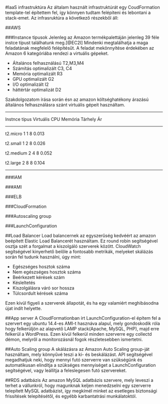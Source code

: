 #IaaS infrastruktúra
Az általam használt infrastruktúrát egy CoudFormation template-tel építettem fel, így könnyen tudtam felépíteni és lebontani a stack-emet.
Az infrasruktúra a következő részekből áll:

##AWS


###Instance tipusok
Jelenleg az Amazon termékpalettáján jelenleg 39 féle instce típust találhatunk meg.[@EC2I] Mindenki megtalálhatja a maga feladatának megfelelő felépítésűt. A feladat mekönnyítése érdekében az Amazon 6 kategóriába rendezi a virtuális gépeket.

* Általános felhasználású T2,M3,M4
* Számítás optimalizált C3, C4
* Memória optimalizált R3
* GPU optimalizált G2
* I/O optimalizált I2
* háttértár optimalizát D2

Szakdolgozatom írása során ésn az amazon költséghatékony árazású általános felhasználásra szánt virtuális gépeit használtam.

-------------- --------------- --------- --------- ------
Instnce típus  Virtuális CPU   Memória   Tárhely   Ár
-------------- --------------- --------- --------- ------ 
t2.micro       1               1         8         0.013

t2.small       1               2         8         0.026

t2.medium      2               4         8         0.052

t2.large       2               8         8         0.104
-------------- --------------- --------- --------- ------ 

###IAM

###AMI

###ELB

###CloudFormation

###Autoscaling group

###LaunchConfiguration

##Load Balancer
Load balancernek az egyszerűség kedvéért az amazon beépített Elastic Load Balancerét használtam. Ez round robin segítségével osztja szét a forgalmat a kiszolgáló szerverek között. 
CloudWatch segítségével kinyerhető belőle a fontosabb metrikák, melyeket skálázás során fel tudunk használni, úgy mint:

* Egészséges hosztok száma
* Nem egészséges hosztok száma
* Beérkezett kérések szám
* Késleltetés
* Kiszolgálásra váró sor hossza
* Túlcsordult kérések száma

Ezen kívül figyeli a szerverek állapotát, és ha egy valamiért meghibásodna újat indít helyette.

##App server
A CloudFormationban írt LaunchConfiguration-el építem fel a szervert egy ubuntu 14.4-es AMI-t hasznáva alapul, mely gondoskodik róla hogy felkerüljön az alapvető LAMP stack(Apache, MySQL, PHP), majd erre felkerül a WordPress.
Ezen kívül felkerül minden szerverre egy collectd démon, melyről a monitorozásnál fogok részletesebben ismertetni.

##Auto Scaling group
A skálázásra az Amazon Auto Scaling group-ját használtam, mely könnyűvé teszi a ki- és beskálázást. API segítségével megadhatjuk neki, hogy mennyi futó szerverre van szükségünk és automatikusan elindítja a szükséges mennyiséget a LaunchConfiguration segítségével, vagy leállítja a feleslegesen futó szervereket.

##RDS adatbázis
Az amazon MySQL adatbázis szervere, mely leveszi a terhet a vállunkról, hogy magunknak keljen menedzselni egy szerverre telepített MySQL adatbázist, így megkímél minket az esetleges biztonsági frissítések telepítésétől, és egyébb karbantatrási munkálatoktól.
